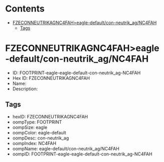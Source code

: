 



Contents
========

* [FZECONNEUTRIKAGNC4FAH>eagle-default/con-neutrik_ag/NC4FAH](#fzeconneutrikagnc4faheagle-defaultcon-neutrik_agnc4fah)
	* [Tags](#tags)

# FZECONNEUTRIKAGNC4FAH>eagle-default/con-neutrik_ag/NC4FAH

- ID: FOOTPRINT-eagle-eagle-default-con-neutrik_ag-NC4FAH
- Hex ID: FZECONNEUTRIKAGNC4FAH
- Name: 
- Description: 

## Tags

- hexID: FZECONNEUTRIKAGNC4FAH
- oompType: FOOTPRINT
- oompSize: eagle
- oompColor: eagle-default
- oompDesc: con-neutrik_ag
- oompIndex: NC4FAH
- oompName: eagle-default/con-neutrik_ag/NC4FAH
- oompID: FOOTPRINT-eagle-eagle-default-con-neutrik_ag-NC4FAH
